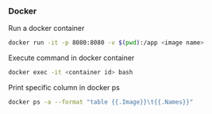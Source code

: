 ### Docker
Run a docker container

```bash
docker run -it -p 8080:8080 -v $(pwd):/app <image name>
```

Execute command in docker container

```bash
docker exec -it <container id> bash
```

Print specific column in docker ps

```bash
docker ps -a --format "table {{.Image}}\t{{.Names}}"
```
